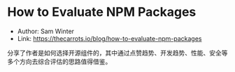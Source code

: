 # How to Evaluate NPM Packages

* Author: Sam Winter
* Link: https://thecarrots.io/blog/how-to-evaluate-npm-packages

分享了作者是如何选择开源组件的，其中通过点赞趋势、开发趋势、性能、安全等多个方向去综合评估的思路值得借鉴。
